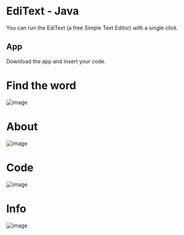 # EdiText - Java

You can run the EdiText (a free Simple Text Editor) with a single click.

## App
Download the app and insert your code.

# Find the word
![image](https://github.com/Daniel-0ss/Simple-Text-Editor/assets/64622798/03f1172a-c8db-4ac4-987d-c38691496d38)

# About
![image](https://github.com/Daniel-0ss/Simple-Text-Editor/assets/64622798/1c84d2b2-be5e-4884-a29a-9b7a5d15d74e)

# Code
![image](https://github.com/Daniel-0ss/Simple-Text-Editor/assets/64622798/6e2437fe-533f-4ed6-8b63-d1d8b51d0a9f)

# Info
![image](https://github.com/Daniel-0ss/Simple-Text-Editor/assets/64622798/9aad1095-b0cd-4e50-9cba-95dd40b26fd2)

